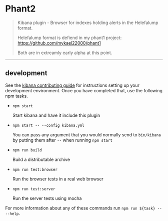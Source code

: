 # Phant2

> Kibana plugin - Browser for indexes holding alerts in the Helefalump format. 
>
> Helefalump format is defiend in my phant1 project:
>    https://github.com/mykael22000/phant1
> 
> Both are in extreamly early alpha at this point.

---

## development

See the [kibana contributing guide](https://github.com/elastic/kibana/blob/master/CONTRIBUTING.md) for instructions setting up your development environment. Once you have completed that, use the following npm tasks.

  - `npm start`

    Start kibana and have it include this plugin

  - `npm start -- --config kibana.yml`

    You can pass any argument that you would normally send to `bin/kibana` by putting them after `--` when running `npm start`

  - `npm run build`

    Build a distributable archive

  - `npm run test:browser`

    Run the browser tests in a real web browser

  - `npm run test:server`

    Run the server tests using mocha

For more information about any of these commands run `npm run ${task} -- --help`.
